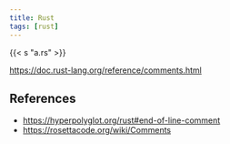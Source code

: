 ```yaml
---
title: Rust
tags: [rust]
---
```


{{< s "a.rs" >}}

<https://doc.rust-lang.org/reference/comments.html>

## References

- <https://hyperpolyglot.org/rust#end-of-line-comment>
- <https://rosettacode.org/wiki/Comments>
